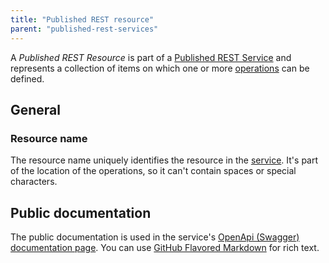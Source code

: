 ```yaml
---
title: "Published REST resource"
parent: "published-rest-services"
---
```


A _Published REST Resource_ is part of a [Published REST Service](published-rest-service) and represents a collection of items on which one or more [operations](published-rest-operation) can be defined.

## General

### <a name="name"></a>Resource name

The resource name uniquely identifies the resource in the [service](published-rest-service). It's part of the location of the operations, so it can't contain spaces or special characters.

## <a name="public-documentation"></a>Public documentation

The public documentation is used in the service's [OpenApi (Swagger) documentation page](published-rest-services#interactive-documentation). You can use [GitHub Flavored Markdown](gfm-syntax) for rich text.
